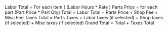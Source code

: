 Labor Total = For each Item ( (Labor Hours * Rate )
Parts Price = for each part (Part Price * Part Qty)
Total = Labor Total + Parts Price + Shop Fee + Misc Fee
Taxes Total = Parts Taxes + Labor taxes (if selected) + Shop taxes (if selected)  + Misc taxes (if selected)
Grand Total = Total + Taxes Total